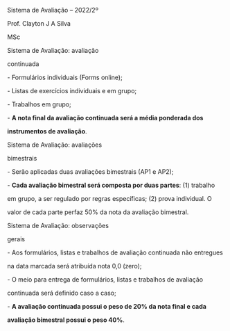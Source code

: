 ﻿

Sistema de Avaliação – 2022/2º

Prof. Clayton J A Silva

MSc





Sistema de Avaliação: avaliação

continuada

\- Formulários individuais (Forms online);

\- Listas de exercícios individuais e em grupo;

\- Trabalhos em grupo;

\- **A nota final da avaliação continuada será a média ponderada dos**

**instrumentos de avaliação**.





Sistema de Avaliação: avaliações

bimestrais

\- Serão aplicadas duas avaliações bimestrais (AP1 e AP2);

\- **Cada avaliação bimestral será composta por duas partes**: (1) trabalho

em grupo, a ser regulado por regras específicas; (2) prova individual. O

valor de cada parte perfaz 50% da nota da avaliação bimestral.





Sistema de Avaliação: observações

gerais

\- Aos formulários, listas e trabalhos de avaliação continuada não entregues

na data marcada será atribuída nota 0,0 (zero);

\- O meio para entrega de formulários, listas e trabalhos de avaliação

continuada será definido caso a caso;

\- **A avaliação continuada possui o peso de 20% da nota final e cada**

**avaliação bimestral possui o peso 40%**.

